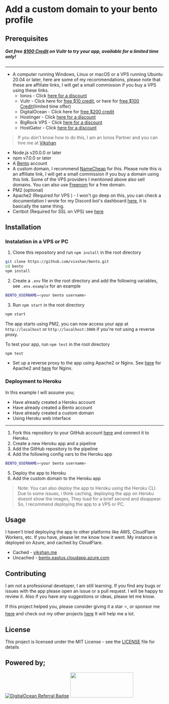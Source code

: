 # Add a custom domain to your bento profile

## Prerequisites

##### Get free [$100 Credit](https://www.vultr.com/?ref=9556008-8H) on Vultr to try your app, available for a limited time only!
---
- A computer running Windows, Linux or macOS or a VPS running Ubuntu 20.04 or
  later, here are some of my recommendations, please note that these are
  affiliate links, I will get a small commission if you buy a VPS using these
  links.
  - Ionos - Click [here for a discount](https://acn.ionos.com/SHA5)
  - Vultr - Click here for [free $10 credit](https://www.vultr.com/?ref=9556007), or here for [free $100 Credit](https://www.vultr.com/?ref=9556008-8H)(limited time offer)
  - DigitalOcean - Click here for [free $200 credit](https://digitalocean.pxf.io/vikshan)
  - Hostinger - Click [here for a discount](https://hostinger.sjv.io/vikshan)
  - BigRock VPS - Click [here for a discount](https://bigrock-in.sjv.io/vikshan)
  - HostGator - Click [here for a discount](https://https://partners.hostgator.com/vikshan)

> If you don't know how to do this, I am an Ionos Partner and you can hire me at
> [Vikshan](https://partnernetwork.ionos.com/partner/vixshan)

- Node.js v20.0.0 or later
- npm v7.0.0 or later
- A [Bento](https://bento.me/vikshan) account
- A custom domain, I recommend [NameCheap](https://namecheap.pxf.io/vikshan) for
  this. Please note this is an affiliate link, I will get a small commission if
  you buy a domain using this link. Some of the VPS providers I mentioned above
  also sell domains. You can also use [Freenom](https://freenom.com) for a free
  domain.
- PM2 (optional)
- Apache2 (Required for VPS ) - I won't go deep on this, you can check a
  documentation I wrote for my Discord bot's dashboard [here](https://docs.vikshan.me/installation/dashboard/custom-domain),
  it is basically the same thing.
- Certbot (Required for SSL on VPS) see [here](https://docs.vikshan.me/installation/dashboard/custom-domain/ssl-certificate)

## Installation

### Instalation in a VPS or PC

1. Clone this repository and run `npm install` in the root directory

```bash
git clone https://github.com/vixshan/bento.git
cd bento
npm install
```

2. Create a `.env` file in the root directory and add the following variables,
   see `.env.example` for an example

```bash
BENTO_USERNAME=<your bento username>
```

3. Run `npm start` in the root directory

```bash
npm start
```

The app starts using PM2, you can now access your app at `http://localhost` or
`http://localhost:3000` if you're not using a reverse proxy.

To test your app, run `npm test` in the root directory

```bash
npm test
```

- Set up a reverse proxy to the app using Apache2 or Nginx. See
  [here](https://docs.vikshan.me/installation/dashboard/custom-domain) for
  Apache2 and
  [here](https://docs.nginx.com/nginx/admin-guide/web-server/reverse-proxy/) for
  Nginx.

### Deployment to Heroku

In this example I will assume you;

- Have already created a Heroku account
- Have already created a Bento account
- Have already created a custom domain
- Using Heroku web interface

---

1. Fork this repository to your GitHub account [here](https://github.com/vixshan/bento/fork) and connect it to Heroku.
2. Create a new Heroku app and a pipeline
3. Add the GitHub repository to the pipeline
4. Add the following config vars to the Heroku app

```bash
BENTO_USERNAME=<your bento username>
```

5. Deploy the app to Heroku
6. Add the custom domain to the Heroku app

> Note: You can also deploy the app to Heroku using the Heroku CLI. Due to some
> issues, i think caching, deploying the app on Heroku doesnt show the images,
> They load for a brief second and disappear. So, I recommend deploying the app
> to a VPS or PC.

## Usage

I haven't tried deploying the app to other platforms like AWS, CloudFlare
Workers, etc. If you have, please let me know how it went. My instance is
deployed on Azure, and cached by CloudFlare.

- Cached - [vikshan.me](https://vikshan.me)
- Uncached -
  [bento.eastus.cloudapp.azure.com](https://bento.eastus.cloudapp.azure.com/)

## Contributing

I am not a professional developer, I am still learning. If you find any bugs or
issues with the app please open an issue or a pull request. I will be happy to
review it. Also if you have any suggestions or ideas, please let me know.

If this project helped you, please consider giving it a star ⭐, or sponsor me
[here](https://github.com/sponsors/vixshan) and check out my other projects
[here](https://github.com/vixshan?tab=repositories) It will help me a lot.

## License
This project is licensed under the MIT License - see the [LICENSE](LICENSE) file for details

## Powered by;

[![DigitalOcean Referral Badge](https://web-platforms.sfo2.cdn.digitaloceanspaces.com/WWW/Badge%201.svg)](https://www.digitalocean.com/?refcode=c5587212fe39&utm_campaign=Referral_Invite&utm_medium=Referral_Program&utm_source=badge)
<a href="https://www.vultr.com/?ref=9556008-8H"><img src="https://www.vultr.com/media/logo_ondark.svg" width="200" height="80"></a>

